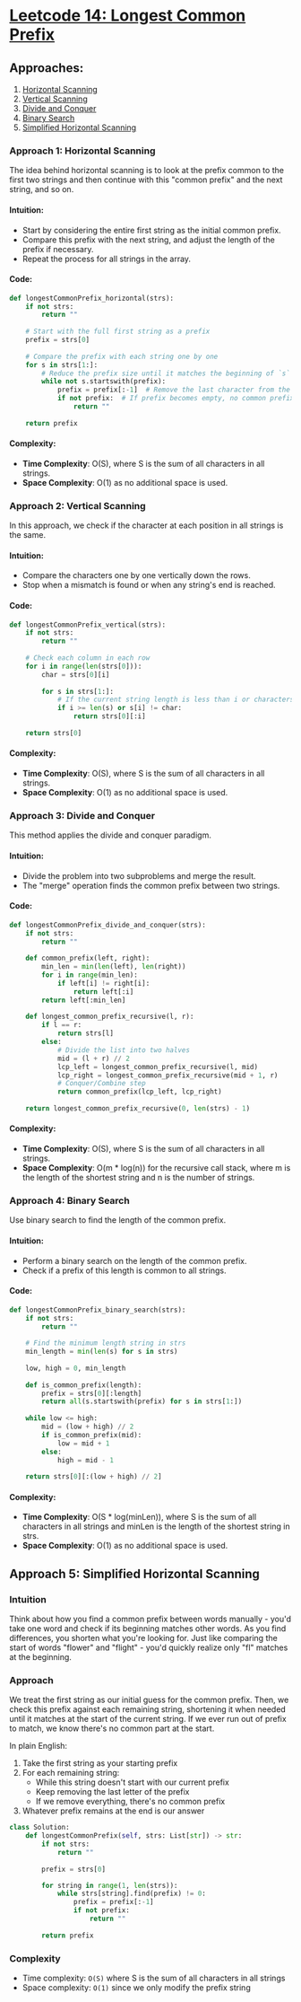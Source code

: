 # [Leetcode 14: Longest Common Prefix](https://leetcode.com/problems/longest-common-prefix/)

## Approaches:
1. [Horizontal Scanning](#horizontal-scanning)
2. [Vertical Scanning](#vertical-scanning)
3. [Divide and Conquer](#divide-and-conquer)
4. [Binary Search](#binary-search)
5. [Simplified Horizontal Scanning](#simplified-horizontal-scanning)
   
### Approach 1: Horizontal Scanning

The idea behind horizontal scanning is to look at the prefix common to the first two strings and then continue with this "common prefix" and the next string, and so on.

#### Intuition:
- Start by considering the entire first string as the initial common prefix.
- Compare this prefix with the next string, and adjust the length of the prefix if necessary.
- Repeat the process for all strings in the array.

#### Code:

```python
def longestCommonPrefix_horizontal(strs):
    if not strs:
        return ""
    
    # Start with the full first string as a prefix
    prefix = strs[0]
    
    # Compare the prefix with each string one by one
    for s in strs[1:]:
        # Reduce the prefix size until it matches the beginning of `s`
        while not s.startswith(prefix):
            prefix = prefix[:-1]  # Remove the last character from the prefix
            if not prefix:  # If prefix becomes empty, no common prefix
                return ""
    
    return prefix
```

#### Complexity:
- **Time Complexity**: O(S), where S is the sum of all characters in all strings.
- **Space Complexity**: O(1) as no additional space is used.

### Approach 2: Vertical Scanning

In this approach, we check if the character at each position in all strings is the same.

#### Intuition:
- Compare the characters one by one vertically down the rows.
- Stop when a mismatch is found or when any string's end is reached.

#### Code:

```python
def longestCommonPrefix_vertical(strs):
    if not strs:
        return ""
    
    # Check each column in each row
    for i in range(len(strs[0])):
        char = strs[0][i]
        
        for s in strs[1:]:
            # If the current string length is less than i or characters mismatch
            if i >= len(s) or s[i] != char:
                return strs[0][:i]
    
    return strs[0]
```

#### Complexity:
- **Time Complexity**: O(S), where S is the sum of all characters in all strings.
- **Space Complexity**: O(1) as no additional space is used.

### Approach 3: Divide and Conquer

This method applies the divide and conquer paradigm.

#### Intuition:
- Divide the problem into two subproblems and merge the result.
- The "merge" operation finds the common prefix between two strings.

#### Code:

```python
def longestCommonPrefix_divide_and_conquer(strs):
    if not strs:
        return ""
    
    def common_prefix(left, right):
        min_len = min(len(left), len(right))
        for i in range(min_len):
            if left[i] != right[i]:
                return left[:i]
        return left[:min_len]
    
    def longest_common_prefix_recursive(l, r):
        if l == r:
            return strs[l]
        else:
            # Divide the list into two halves
            mid = (l + r) // 2
            lcp_left = longest_common_prefix_recursive(l, mid)
            lcp_right = longest_common_prefix_recursive(mid + 1, r)
            # Conquer/Combine step
            return common_prefix(lcp_left, lcp_right)
    
    return longest_common_prefix_recursive(0, len(strs) - 1)
```

#### Complexity:
- **Time Complexity**: O(S), where S is the sum of all characters in all strings.
- **Space Complexity**: O(m * log(n)) for the recursive call stack, where m is the length of the shortest string and n is the number of strings.

### Approach 4: Binary Search

Use binary search to find the length of the common prefix.

#### Intuition:
- Perform a binary search on the length of the common prefix.
- Check if a prefix of this length is common to all strings.

#### Code:

```python
def longestCommonPrefix_binary_search(strs):
    if not strs:
        return ""
    
    # Find the minimum length string in strs
    min_length = min(len(s) for s in strs)
    
    low, high = 0, min_length
    
    def is_common_prefix(length):
        prefix = strs[0][:length]
        return all(s.startswith(prefix) for s in strs[1:])
    
    while low <= high:
        mid = (low + high) // 2
        if is_common_prefix(mid):
            low = mid + 1
        else:
            high = mid - 1
    
    return strs[0][:(low + high) // 2]

```

#### Complexity:
- **Time Complexity**: O(S * log(minLen)), where S is the sum of all characters in all strings and minLen is the length of the shortest string in strs.
- **Space Complexity**: O(1) as no additional space is used.

## Approach 5: Simplified Horizontal Scanning

### Intuition

Think about how you find a common prefix between words manually - you'd take one word and check if its beginning matches other words. As you find differences, you shorten what you're looking for. Just like comparing the start of words "flower" and "flight" - you'd quickly realize only "fl" matches at the beginning.

### Approach

We treat the first string as our initial guess for the common prefix. Then, we check this prefix against each remaining string, shortening it when needed until it matches at the start of the current string. If we ever run out of prefix to match, we know there's no common part at the start.

In plain English:

1.  Take the first string as your starting prefix
2.  For each remaining string:
    -   While this string doesn't start with our current prefix
    -   Keep removing the last letter of the prefix
    -   If we remove everything, there's no common prefix
3.  Whatever prefix remains at the end is our answer

```python
class Solution:
    def longestCommonPrefix(self, strs: List[str]) -> str:
        if not strs:
            return ""
        
        prefix = strs[0]

        for string in range(1, len(strs)):
            while strs[string].find(prefix) != 0:
                prefix = prefix[:-1]
                if not prefix:
                    return ""
        
        return prefix
```


### Complexity

-   Time complexity:  `O(S)`  where S is the sum of all characters in all strings
-   Space complexity:  `O(1)`  since we only modify the prefix string

